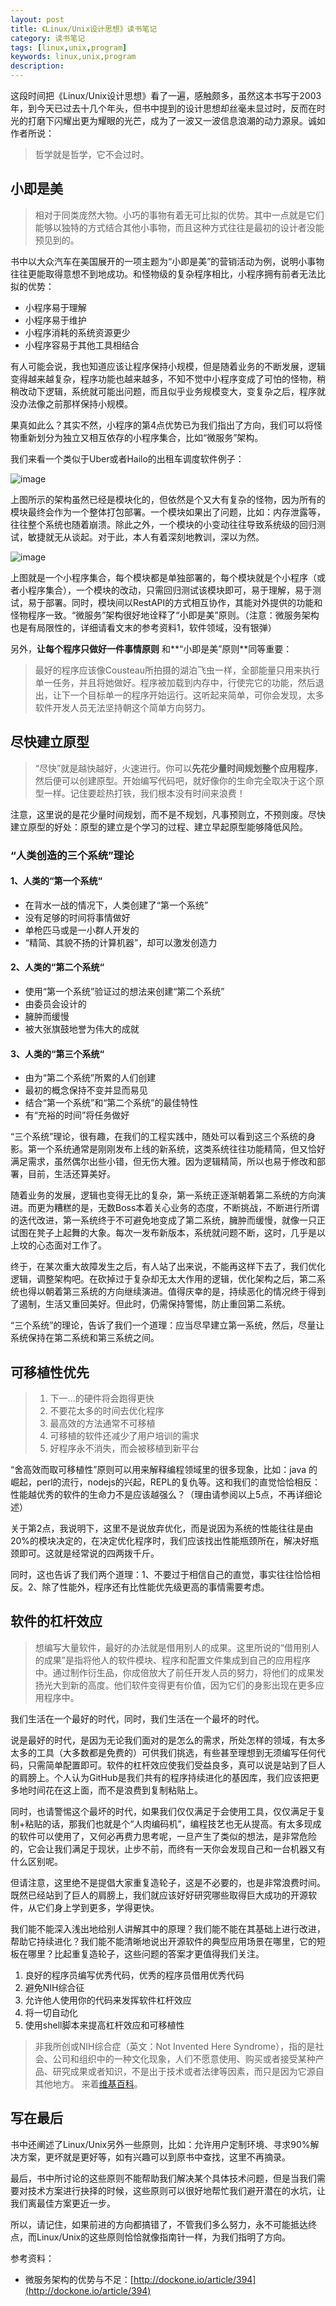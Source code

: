 ```yaml
---
layout: post
title: 《Linux/Unix设计思想》读书笔记
category: 读书笔记
tags: [linux,unix,program]
keywords: linux,unix,program
description:
---
```



这段时间把《Linux/Unix设计思想》看了一遍，感触颇多，虽然这本书写于2003年，到今天已过去十几个年头，但书中提到的设计思想却丝毫未显过时，反而在时光的打磨下闪耀出更为耀眼的光芒，成为了一波又一波信息浪潮的动力源泉。诚如作者所说：

>哲学就是哲学，它不会过时。

## 小即是美

> 相对于同类庞然大物。小巧的事物有着无可比拟的优势。其中一点就是它们能够以独特的方式结合其他小事物，而且这种方式往往是最初的设计者没能预见到的。

书中以大众汽车在美国展开的一项主题为“小即是美”的营销活动为例，说明小事物往往更能取得意想不到地成功。和怪物级的复杂程序相比，小程序拥有前者无法比拟的优势：

* 小程序易于理解
* 小程序易于维护
* 小程序消耗的系统资源更少
* 小程序容易于其他工具相结合

有人可能会说，我也知道应该让程序保持小规模，但是随着业务的不断发展，逻辑变得越来越复杂，程序功能也越来越多，不知不觉中小程序变成了可怕的怪物，稍稍改动下逻辑，系统就可能出问题，而且似乎业务规模变大，变复杂之后，程序就没办法像之前那样保持小规模。

果真如此么？其实不然，小程序的第4点优势已为我们指出了方向，我们可以将怪物重新划分为独立又相互依存的小程序集合，比如“微服务”架构。

我们来看一个类似于Uber或者Hailo的出租车调度软件例子：

![image](/public/upload/img/2015-06-15-linux-unix-philosophy.md/monolithic-architecture.png)

上图所示的架构虽然已经是模块化的，但依然是个又大有复杂的怪物，因为所有的模块最终会作为一个整体打包部署。一个模块如果出了问题，比如：内存泄露等，往往整个系统也随着崩溃。除此之外，一个模块的小变动往往导致系统级的回归测试，敏捷就无从谈起。对于此，本人有着深刻地教训，深以为然。

![image](/public/upload/img/2015-06-15-linux-unix-philosophy.md/microservice-architecture.png)

上图就是一个小程序集合，每个模块都是单独部署的，每个模块就是个小程序（或者小程序集合），一个模块的改动，只需回归测试该模块即可，易于理解，易于测试，易于部署。同时，模块间以RestAPI的方式相互协作，其能对外提供的功能和怪物程序一致。“微服务”架构很好地诠释了“小即是美”原则。（注意：微服务架构也是有局限性的，详细请看文末的参考资料1，软件领域，没有银弹）

另外，**让每个程序只做好一件事情原则** 和**“小即是美”原则**同等重要：

>最好的程序应该像Cousteau所拍摄的湖泊飞虫一样，全部能量只用来执行单一任务，并且将她做好。程序被加载到内存中，行使完它的功能，然后退出，让下一个目标单一的程序开始运行。这听起来简单，可你会发现，太多软件开发人员无法坚持朝这个简单方向努力。



## 尽快建立原型

> “尽快”就是越快越好，火速进行。你可以**先花少量时间规划整个应用程序**，然后便可以创建原型。开始编写代码吧，就好像你的生命完全取决于这个原型一样。记住要趁热打铁，我们根本没有时间来浪费！

注意，这里说的是花少量时间规划，而不是不规划，凡事预则立，不预则废。尽快建立原型的好处：原型的建立是个学习的过程、建立早起原型能够降低风险。


### “人类创造的三个系统”理论 ###

#### 1、人类的“第一个系统“ ####

* 在背水一战的情况下，人类创建了“第一个系统”
* 没有足够的时间将事情做好
* 单枪匹马或是一小群人开发的
* “精简、其貌不扬的计算机器”，却可以激发创造力

#### 2、人类的“第二个系统“ ####

* 使用“第一个系统”验证过的想法来创建“第二个系统”
* 由委员会设计的
* 臃肿而缓慢
* 被大张旗鼓地誉为伟大的成就

#### 3、人类的“第三个系统“ ####

* 由为“第二个系统”所累的人们创建
* 最初的概念保持不变并显而易见
* 结合“第一个系统”和“第二个系统”的最佳特性
* 有“充裕的时间”将任务做好

“三个系统”理论，很有趣，在我们的工程实践中，随处可以看到这三个系统的身影。第一个系统通常是刚刚发布上线的新系统，这类系统往往功能精简，但又恰好满足需求，虽然偶尔出些小错，但无伤大雅。因为逻辑精简，所以也易于修改和部署，目前，生活还算美好。

随着业务的发展，逻辑也变得无比的复杂，第一系统正逐渐朝着第二系统的方向演进。而更为糟糕的是，无数Boss本着关心业务的态度，不断挑战，不断进行所谓的迭代改进，第一系统终于不可避免地变成了第二系统，臃肿而缓慢，就像一只正试图在凳子上起舞的大象。每次一发布新版本，系统就问题不断，这时，几乎是以上坟的心态面对工作了。

终于，在某次重大故障发生之后，有人站了出来说，不能再这样下去了，我们优化逻辑，调整架构吧。在砍掉过于复杂却无太大作用的逻辑，优化架构之后，第二系统也得以朝着第三系统的方向继续演进。值得庆幸的是，持续恶化的情况终于得到了遏制，生活又重回美好。但此时，仍需保持警惕，防止重回第二系统。

“三个系统”的理论，告诉了我们一个道理：应当尽早建立第一系统，然后，尽量让系统保持在第二系统和第三系统之间。


## 可移植性优先


> 1. 下一...的硬件将会跑得更快
> 2. 不要花太多的时间去优化程序
> 3. 最高效的方法通常不可移植
> 4. 可移植的软件还减少了用户培训的需求
> 5. 好程序永不消失，而会被移植到新平台

“舍高效而取可移植性”原则可以用来解释编程领域里的很多现象，比如：java
的崛起，perl的流行，nodejs的兴起，REPL的复仇等。这和我们的直觉恰恰相反：性能越优秀的软件的生命力不是应该越强么？（理由请参阅以上5点，不再详细论述）

关于第2点，我说明下，这里不是说放弃优化，而是说因为系统的性能往往是由20%的模块决定的，在决定优化程序时，我们应该找出性能瓶颈所在，解决好瓶颈即可。这就是经常说的四两拨千斤。

同时，这也告诉了我们两个道理：1、不要过于相信自己的直觉，事实往往恰恰相反。2、除了性能外，程序还有比性能优先级更高的事情需要考虑。



## 软件的杠杆效应

>想编写大量软件，最好的办法就是借用别人的成果。这里所说的“借用别人的成果”是指将他人的软件模块、程序和配置文件集成到自己的应用程序中。通过制作衍生品，你成倍放大了前任开发人员的努力，将他们的成果发扬光大到新的高度。他们软件变得更有价值，因为它们的身影出现在更多应用程序中。

我们生活在一个最好的时代，同时，我们生活在一个最坏的时代。

说是最好的时代，是因为无论我们面对的是怎么的需求，所处怎样的领域，有太多太多的工具（大多数都是免费的）可供我们挑选，有些甚至理想到无须编写任何代码，只需简单配置即可。软件的杠杆效应使我们受益良多，真可以说是站到了巨人的肩膀上。个人认为GitHub是我们共有的程序持续进化的基因库，我们应该把更多地时间花在这上面，而不是浪费到复制粘贴上。

同时，也请警惕这个最坏的时代，如果我们仅仅满足于会使用工具，仅仅满足于复制+粘贴的话，那我们也就是个“人肉编码机”，编程技艺也无从提高。有太多现成的软件可以使用了，又何必再费力思考呢，一旦产生了类似的想法，是非常危险的，它会让我们满足于现状，止步不前，而终有一天你会发现自己和一台机器又有什么区别呢。

但请注意，这里绝不是提倡大家重复造轮子，这是不必要的，也是非常浪费时间。既然已经站到了巨人的肩膀上，我们就应该好好研究哪些取得巨大成功的开源软件，从它们身上学到更多，学得更快。

我们能不能深入浅出地给别人讲解其中的原理？我们能不能在其基础上进行改进，帮助它持续进化？我们能不能清晰地说出开源软件的典型应用场景在哪里，它的短板在哪里？比起重复造轮子，这些问题的答案才更值得我们关注。

1. 良好的程序员编写优秀代码，优秀的程序员借用优秀代码
2. 避免NIH综合征
3. 允许他人使用你的代码来发挥软件杠杆效应
4. 将一切自动化
5. 使用shell脚本来提高杠杆效应和可移植性

>非我所创或NIH综合症（英文：Not Invented Here Syndrome），指的是社会、公司和组织中的一种文化现象，人们不愿意使用、购买或者接受某种产品、研究成果或者知识，不是出于技术或者法律等因素，而只是因为它源自其他地方。
来着[维基百科](https://zh.wikipedia.org/wiki/%E9%9D%9E%E6%88%91%E6%89%80%E5%89%B5)。



## 写在最后

书中还阐述了Linux/Unix另外一些原则，比如：允许用户定制环境、寻求90%解决方案，更坏就是更好等，如有兴趣可以到原书中查找，这里不再摘录。

最后，书中所讨论的这些原则不能帮助我们解决某个具体技术问题，但是当我们需要对技术方案进行抉择的时候，这些原则可以很好地帮忙我们避开潜在的水坑，让我们离最佳方案更近一步。

所以，请记住，如果前进的方向都搞错了，不管我们多么努力，永不可能抵达终点，而Linux/Unix的这些原则恰恰就像指南针一样，为我们指明了方向。

参考资料：

* 微服务架构的优势与不足：[http://dockone.io/article/394](http://dockone.io/article/394)